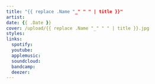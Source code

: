 ```yaml
---
title: "{{ replace .Name "_" " " | title }}"
artist:
date: {{ .Date }}
cover: /upload/{{ replace .Name "_" " " | title }}.jpg
styles:
links:
  spotify:
  youtube:
  applemusic:
  soundcloud:
  bandcamp:
  deezer:
---
```


